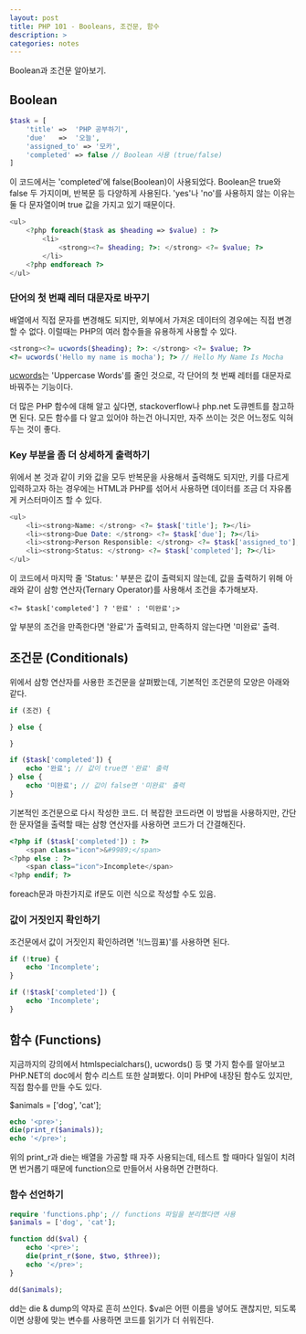 ```yaml
---
layout: post
title: PHP 101 - Booleans, 조건문, 함수
description: >
categories: notes
---
```


Boolean과 조건문 알아보기.

## Boolean
~~~php
$task = [
    'title' =>  'PHP 공부하기',
    'due'   =>  '오늘',
    'assigned_to' => '모카',
    'completed' => false // Boolean 사용 (true/false)
]
~~~
이 코드에서는 'completed'에 false(Boolean)이 사용되었다. Boolean은 true와 false 두 가지이며, 반복문 등 다양하게 사용된다. 'yes'나 'no'를 사용하지 않는 이유는 둘 다 문자열이며 true 값을 가지고 있기 때문이다.

~~~php
<ul>
    <?php foreach($task as $heading => $value) : ?>
        <li>
            <strong><?= $heading; ?>: </strong> <?= $value; ?>
        </li>
    <?php endforeach ?>
</ul>
~~~

### 단어의 첫 번째 레터 대문자로 바꾸기
배열에서 직접 문자를 변경해도 되지만, 외부에서 가져온 데이터의 경우에는 직접 변경할 수 없다. 이럴때는 PHP의 여러 함수들을 유용하게 사용할 수 있다. 
~~~php
<strong><?= ucwords($heading); ?>: </strong> <?= $value; ?>
<?= ucwords('Hello my name is mocha'); ?> // Hello My Name Is Mocha
~~~

[ucwords](http://php.net/manual/en/function.ucwords.php)는 'Uppercase Words'를 줄인 것으로, 각 단어의 첫 번째 레터를 대문자로 바꿔주는 기능이다.

더 많은 PHP 함수에 대해 알고 싶다면, stackoverflow나 php.net 도큐멘트를 참고하면 된다. 모든 함수를 다 알고 있어야 하는건 아니지만, 자주 쓰이는 것은 어느정도 익혀두는 것이 좋다.

### Key 부분을 좀 더 상세하게 출력하기
위에서 본 것과 같이 키와 값을 모두 반복문을 사용해서 출력해도 되지만, 키를 다르게 입력하고자 하는 경우에는 HTML과 PHP를 섞어서 사용하면 데이터를 조금 더 자유롭게 커스터마이즈 할 수 있다.

~~~php
<ul>
    <li><strong>Name: </strong> <?= $task['title']; ?></li>
    <li><strong>Due Date: </strong> <?= $task['due']; ?></li>
    <li><strong>Person Responsible: </strong> <?= $task['assigned_to']; ?></li>
    <li><strong>Status: </strong> <?= $task['completed']; ?></li>
</ul>
~~~
이 코드에서 마지막 줄 'Status: ' 부분은 값이 출력되지 않는데, 값을 출력하기 위해 아래와 같이 삼항 연산자(Ternary Operator)를 사용해서 조건을 추가해보자.
~~~
<?= $task['completed'] ? '완료' : '미완료';>
~~~
앞 부분의 조건을 만족한다면 '완료'가 출력되고, 만족하지 않는다면 '미완료' 출력.

## 조건문 (Conditionals)
위에서 삼항 연산자를 사용한 조건문을 살펴봤는데, 기본적인 조건문의 모양은 아래와 같다.
~~~php
if (조건) {

} else {

}
~~~

~~~php
if ($task['completed']) {
    echo '완료'; // 값이 true면 '완료' 출력
} else {
    echo '미완료'; // 값이 false면 '미완료' 출력
}
~~~
기본적인 조건문으로 다시 작성한 코드. 더 복잡한 코드라면 이 방법을 사용하지만, 간단한 문자열을 출력할 때는 삼항 연산자를 사용하면 코드가 더 간결해진다.

~~~php
<?php if ($task['completed']) : ?>
    <span class="icon">&#9989;</span>
<?php else : ?>
    <span class="icon">Incomplete</span>
<?php endif; ?>
~~~
foreach문과 마찬가지로 if문도 이런 식으로 작성할 수도 있음.

### 값이 거짓인지 확인하기
조건문에서 값이 거짓인지 확인하려면 '!(느낌표)'를 사용하면 된다. 
~~~php
if (!true) {
    echo 'Incomplete';
}

if (!$task['completed']) {
    echo 'Incomplete';
}
~~~

## 함수 (Functions)
지금까지의 강의에서 htmlspecialchars(), ucwords() 등 몇 가지 함수를 알아보고 PHP.NET의 doc에서 함수 리스트 또한 살펴봤다. 이미 PHP에 내장된 함수도 있지만, 직접 함수를 만들 수도 있다.

$animals = ['dog', 'cat'];
~~~php
echo '<pre>';
die(print_r($animals));
echo '</pre>';
~~~
위의 print_r과 die는 배열을 가공할 때 자주 사용되는데, 테스트 할 때마다 일일이 치려면 번거롭기 때문에 function으로 만들어서 사용하면 간편하다.

### 함수 선언하기
~~~php
require 'functions.php'; // functions 파일을 분리했다면 사용
$animals = ['dog', 'cat'];

function dd($val) {
    echo '<pre>';
    die(print_r($one, $two, $three));
    echo '</pre>';
}

dd($animals);
~~~
dd는 die & dump의 약자로 흔히 쓰인다. $val은 어떤 이름을 넣어도 괜찮지만, 되도록이면 상황에 맞는 변수를 사용하면 코드를 읽기가 더 쉬워진다.

